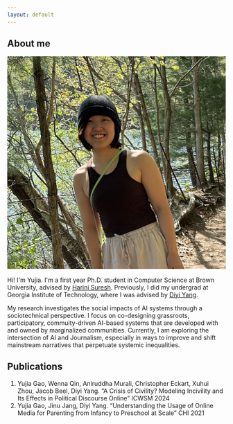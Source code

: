 ```yaml
---
layout: default
---
```

## About me

<img class="profile-picture" src="image.jpg">

Hi! I'm Yujia. I'm a first year Ph.D. student in Computer Science at Brown University, advised by [Harini Suresh](https://harinisuresh.com/). Previously, I did my undergrad at Georgia Institute of Technology, where I was advised by [Diyi Yang](https://cs.stanford.edu/~diyiy/). 

My research investigates the social impacts of AI systems through a sociotechnical perspective. I focus on co-designing grassroots, participatory, commuity-driven AI-based systems that are developed with and owned by marginalized communities. Currently, I am exploring the intersection of AI and Journalism, especially in ways to improve and shift mainstream narratives that perpetuate systemic inequalities. 

## Publications

1. Yujia Gao, Wenna Qin, Aniruddha Murali, Christopher Eckart, Xuhui Zhou, Jacob Beel, Diyi Yang. “A
Crisis of Civility? Modeling Incivility and Its Effects in Political Discourse Online” ICWSM 2024
2. Yujia Gao, Jinu Jang, Diyi Yang. “Understanding the Usage of Online Media for Parenting from
Infancy to Preschool at Scale” CHI 2021
